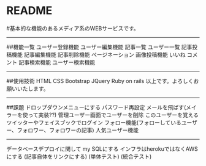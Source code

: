 # README
#基本的な機能のあるメディア系のWEBサービスです。

***
##機能一覧
ユーザー登録機能
ユーザー編集機能
記事一覧
ユーザー一覧
記事投稿機能
記事編集機能
記事削除機能
ページネーション
画像投稿機能
いいね
コメント
記事検索機能
ユーザー検索機能

***
##使用技術
HTML CSS
Bootstrap
JQuery
Ruby on rails 
以上です。よろしくお願いいたします。

***
##課題
ドロップダウンメニューにする
パスワード再設定
メールを飛ばす(メイラーを使って実装??)
管理ユーザー画面でユーザーを削除
このユーザーを覚える
ツイッターやフェイスブックでログイン
フォロー機能(フォローしているユーザー、フォロワー、フォロワーの記事)
人気ユーザー機能


***
データベースデプロイに関して
my SQLにする
インフラはherokuではなくAWSにする
(記事自体をリンクにする)
(単体テスト)
(統合テスト)

